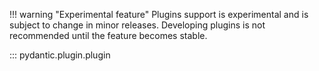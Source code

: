 !!! warning "Experimental feature"
    Plugins support is experimental and is subject to change in minor releases.
    Developing plugins is not recommended until the feature becomes stable.

::: pydantic.plugin.plugin
